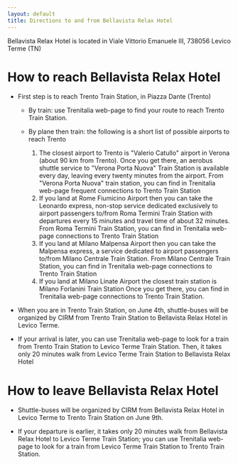 ```yaml
---
layout: default
title: Directions to and from Bellavista Relax Hotel
---
```


Bellavista Relax Hotel is located in Viale Vittorio Emanuele III, 738056 Levico Terme (TN)

# How to reach Bellavista Relax Hotel

- First step is to reach Trento Train Station, in Piazza Dante (Trento) 
  
  - By train: use Trenitalia web-page to find your route to reach Trento
    Train Station.  

  - By plane then train: the following is a short list of possible airports to reach Trento 
    1. The closest airport to Trento is "Valerio Catullo" airport in Verona
       (about 90 km from Trento). Once you get there, an aerobus shuttle service
       to "Verona Porta Nuova" Train Station is available every day, leaving
       every twenty minutes from the airport. From "Verona Porta Nuova" train
       station, you can find in Trenitalia web-page frequent connections to
       Trento Train Station 
    1. If you land at Rome Fiumicino Airport then you can take the Leonardo
       express, non-stop service dedicated exclusively to airport passengers
       to/from Roma Termini Train Station with departures every 15 minutes and
       travel time of about 32 minutes. From Roma Termini Train Station, you can
       find in Trenitalia web-page connections to Trento Train Station 
    1. If you land at Milano Malpensa Airport then you can take the Malpensa
       express, a service dedicated to airport passengers to/from Milano
       Centrale Train Station. From Milano Centrale Train Station, you can find
       in Trenitalia web-page connections to Trento Train Station
    1. If you land at Milano Linate Airport the closest train station is Milano
       Forlanini Train Station Once you get there, you can find in Trenitalia
       web-page connections to Trento Train Station.


-  When you are in Trento Train Station, on June 4th, shuttle-buses will be
   organized by CIRM from Trento Train Station to Bellavista Relax Hotel in
   Levico Terme. 

- If your arrival is later, you can use Trenitalia web-page to look for a train
  from Trento Train Station to Levico Terme Train Station.  Then, it takes only
  20 minutes walk from Levico Terme Train Station to Bellavista Relax Hotel

# How to leave Bellavista Relax Hotel

- Shuttle-buses will be organized by CIRM from Bellavista Relax Hotel in Levico
  Terme to Trento Train Station on June 9th.

- If your departure is earlier, it takes only 20 minutes walk from Bellavista
  Relax Hotel to Levico Terme Train Station; you can use Trenitalia web-page to
  look for a train from Levico Terme Train Station to Trento Train Station.
